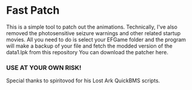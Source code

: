 # Fast Patch

This is a simple tool to patch out the animations. Technically, I've also removed the photosensitive seizure warnings and other related startup movies. All you need to do is select your EFGame folder and the program will make a backup of your file and fetch the modded version of the data1.lpk from this repository
You can download the patcher here.

### USE AT YOUR OWN RISK!

Special thanks to spiritovod for his Lost Ark QuickBMS scripts.
